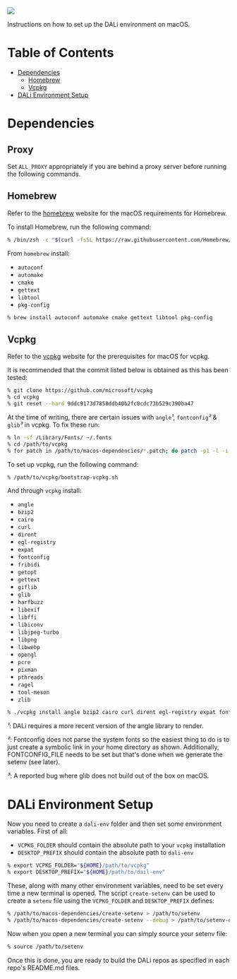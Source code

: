 <img src="https://dalihub.github.io/images/DaliLogo320x200.png">

Instructions on how to set up the DALi environment on macOS.

# Table of Contents

   * [Dependencies](#dependencies)
      * [Homebrew](#homebrew)
      * [Vcpkg](#vcpkg)
   * [DALi Environment Setup](#dali-environment-setup)

# Dependencies

## Proxy
Set ```ALL_PROXY``` appropriately if you are behind a proxy server before running the following commands.

## Homebrew

Refer to the [homebrew](https://docs.brew.sh/Installation.html) website for the macOS requirements for Homebrew.

To install Homebrew, run the following command:
```zsh
% /bin/zsh -c "$(curl -fsSL https://raw.githubusercontent.com/Homebrew/install/HEAD/install.sh)"
```

From `homebrew` install:
 - `autoconf`
 - `automake`
 - `cmake`
 - `gettext`
 - `libtool`
 - `pkg-config`
```zsh
% brew install autoconf automake cmake gettext libtool pkg-config
```

## Vcpkg

Refer to the [vcpkg](https://github.com/Microsoft/vcpkg#quick-start-unix) website for the prerequisites for macOS for vcpkg.

It is recommended that the commit listed below is obtained as this has been tested:
```zsh
% git clone https://github.com/microsoft/vcpkg
% cd vcpkg
% git reset --hard 9ddc9173d7858ddb40b2fc0cdc73b529c390ba47
```

At the time of writing, there are certain issues with `angle`_¹_, `fontconfig`_²_ & `glib`_³_ in vcpkg. To fix these run:
```zsh
% ln -sf /Library/Fonts/ ~/.fonts
% cd /path/to/vcpkg
% for patch in /path/to/macos-dependencies/*.patch; do patch -p1 -l -i $patch; done
```

To set up vcpkg, run the following command:
```zsh
% /path/to/vcpkg/bootstrap-vcpkg.sh
```

And through `vcpkg` install:
 - `angle`
 - `bzip2`
 - `cairo`
 - `curl`
 - `dirent`
 - `egl-registry`
 - `expat`
 - `fontconfig`
 - `fribidi`
 - `getopt`
 - `gettext`
 - `giflib`
 - `glib`
 - `harfbuzz`
 - `libexif`
 - `libffi`
 - `libiconv`
 - `libjpeg-turbo`
 - `libpng`
 - `libwebp`
 - `opengl`
 - `pcre`
 - `pixman`
 - `pthreads`
 - `ragel`
 - `tool-meson`
 - `zlib`
```zsh
% ./vcpkg install angle bzip2 cairo curl dirent egl-registry expat fontconfig fribidi getopt gettext giflib glib harfbuzz libexif libffi libiconv libjpeg-turbo libpng libwebp opengl pcre pixman pthreads ragel tool-meson zlib
```

_¹_: DALi requires a more recent version of the angle library to render.

_²_: Fontconfig does not parse the system fonts so the easiest thing to do is to just create a symbolic link in your home directory as shown.
     Additionally, FONTCONFIG_FILE needs to be set but that's done when we generate the setenv (see later).

_³_: A reported bug where glib does not build out of the box on macOS.

# DALi Environment Setup
Now you need to create a `dali-env` folder and then set some environment variables.
First of all:
- `VCPKG_FOLDER` should contain the absolute path to your `vcpkg` installation
- `DESKTOP_PREFIX` should contain the absolute path to `dali-env`
```zsh
% export VCPKG_FOLDER="${HOME}/path/to/vcpkg"
% export DESKTOP_PREFIX="${HOME}/path/to/dail-env"
```

These, along with many other environment variables, need to be set every time a new terminal is opened.
The script `create-setenv` can be used to create a `setenv` file using the `VCPKG_FOLDER` and `DESKTOP_PREFIX` defines:
```zsh
% /path/to/macos-dependencies/create-setenv > /path/to/setenv
% /path/to/macos-dependencies/create-setenv --debug > /path/to/setenv-debug # Optional, for debugging purposes
```

Now when you open a new terminal you can simply source your setenv file:
```zsh
% source /path/to/setenv
```

Once this is done, you are ready to build the DALi repos as specified in each repo's README.md files.
